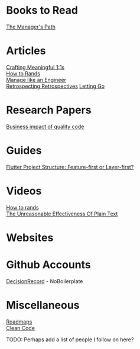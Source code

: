 # Books to Read

[The Manager's Path](https://www.goodreads.com/en/book/show/33369254)

# Articles

[Crafting Meaningful 1:1s](https://daydreamsinruby.com/blog/2024-01-11-effective-1-1s/)\
[How to Rands](https://github.com/randsleadershipslack/documents-and-resources/blob/main/howtorands.md)\
[Manage like an Engineer](https://ben.balter.com/2023/01/10/manage-like-an-engineer/)\
[Retrospecting Retrospectives](https://avivbenyosef.com/retrospecting-retrospectives/)
[Letting Go](https://medium.com/@royrapoport/letting-go-37ad35a341c4)

# Research Papers

[Business impact of quality code](https://codescene.com/hubfs/web_docs/Business-impact-of-code-quality.pdf)

# Guides

[Flutter Project Structure: Feature-first or Layer-first?](https://codewithandrea.com/articles/flutter-project-structure/)

# Videos

[How to rands](https://www.sharethrough.com/calibrate-video/how-to-rands)\
[The Unreasonable Effectiveness Of Plain Text](https://www.youtube.com/watch?v=WgV6M1LyfNY)

# Websites

# Github Accounts

[DecisionRecord](https://github.com/noboilerplate/DecisionRecord?tab=readme-ov-file) - NoBoilerplate

# Miscellaneous

[Roadmaps](https://roadmap.sh/)\
[Clean Code](https://github.com/mehdihadeli/awesome-software-architecture/blob/main/docs/clean-code.md)

TODO: Perhaps add a list of people I follow on here?
